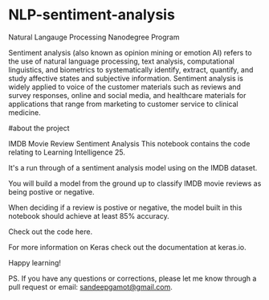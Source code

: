 # NLP-sentiment-analysis
Natural Langauge Processing Nanodegree Program

Sentiment analysis (also known as opinion mining or emotion AI) refers to the use of natural language processing, text analysis, computational linguistics, and biometrics to systematically identify, extract, quantify, and study affective states and subjective information. Sentiment analysis is widely applied to voice of the customer materials such as reviews and survey responses, online and social media, and healthcare materials for applications that range from marketing to customer service to clinical medicine. 

#about the project 

IMDB Movie Review Sentiment Analysis
This notebook contains the code relating to Learning Intelligence 25.

It's a run through of a sentiment analysis model using  on the IMDB dataset.

You will build a  model from the ground up to classify IMDB movie reviews as being postive or negative.

When deciding if a review is postive or negative, the model built in this notebook should achieve at least 85% accuracy.

Check out the code here.

For more information on Keras check out the documentation at keras.io.

Happy learning!

PS. If you have any questions or corrections, please let me know through a pull request or email: sandeepgamot@gmail.com.
